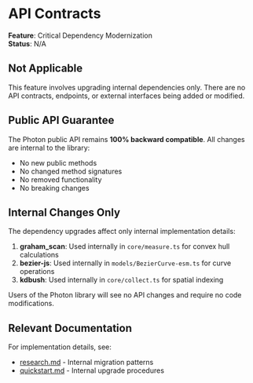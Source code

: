 # API Contracts

**Feature**: Critical Dependency Modernization  
**Status**: N/A

## Not Applicable

This feature involves upgrading internal dependencies only. There are no API contracts, endpoints, or external interfaces being added or modified.

## Public API Guarantee

The Photon public API remains **100% backward compatible**. All changes are internal to the library:

- No new public methods
- No changed method signatures
- No removed functionality
- No breaking changes

## Internal Changes Only

The dependency upgrades affect only internal implementation details:

1. **graham_scan**: Used internally in `core/measure.ts` for convex hull calculations
2. **bezier-js**: Used internally in `models/BezierCurve-esm.ts` for curve operations
3. **kdbush**: Used internally in `core/collect.ts` for spatial indexing

Users of the Photon library will see no API changes and require no code modifications.

## Relevant Documentation

For implementation details, see:
- [research.md](../research.md) - Internal migration patterns
- [quickstart.md](../quickstart.md) - Internal upgrade procedures
